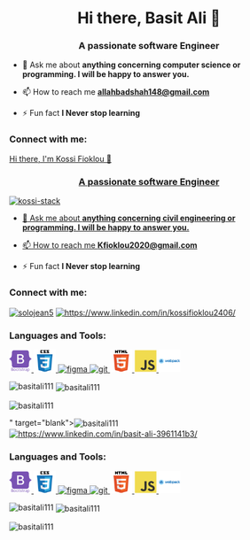 <h1 align="center">Hi there, Basit Ali 👋</h1>
<h3 align="center">A passionate software Engineer</h3>


- 💬 Ask me about **anything concerning computer science or programming. I will be happy to answer you.**

- 📫 How to reach me **allahbadshah148@gmail.com**

- ⚡ Fun fact **I Never stop learning**

<h3 align="left">Connect with me:</h3>
<p align="left">
<a href="<h1 align="center">Hi there, I'm Kossi Fioklou 👋</h1>
<h3 align="center">A passionate software Engineer</h3>

<p align="left"> <img src="https://komarev.com/ghpvc/?username=kossi-stack&label=Profile%20views&color=0e75b6&style=flat" alt="kossi-stack" /> </p>

- 💬 Ask me about **anything concerning civil engineering or programming. I will be happy to answer you.**

- 📫 How to reach me **Kfioklou2020@gmail.com**

- ⚡ Fun fact **I Never stop learning**

<h3 align="left">Connect with me:</h3>
<p align="left">
<a href="https://twitter.com/BasitAl35031734" target="blank"><img align="center" src="https://raw.githubusercontent.com/rahuldkjain/github-profile-readme-generator/master/src/images/icons/Social/twitter.svg" alt="solojean5" height="30" width="40" /></a>
<a href="https://www.linkedin.com/in/basit-ali-3961141b3/" target="blank"><img align="center" src="https://raw.githubusercontent.com/rahuldkjain/github-profile-readme-generator/master/src/images/icons/Social/linked-in-alt.svg" alt="https://www.linkedin.com/in/kossifioklou2406/" height="30" width="40" /></a>
</p>

<h3 align="left">Languages and Tools:</h3>
<p align="left"> <a href="https://getbootstrap.com" target="_blank"> <img src="https://raw.githubusercontent.com/devicons/devicon/master/icons/bootstrap/bootstrap-plain-wordmark.svg" alt="bootstrap" width="40" height="40"/> </a> <a href="https://www.w3schools.com/css/" target="_blank"> <img src="https://raw.githubusercontent.com/devicons/devicon/master/icons/css3/css3-original-wordmark.svg" alt="css3" width="40" height="40"/> </a> <a href="https://www.figma.com/" target="_blank"> <img src="https://www.vectorlogo.zone/logos/figma/figma-icon.svg" alt="figma" width="40" height="40"/> </a> <a href="https://git-scm.com/" target="_blank"> <img src="https://www.vectorlogo.zone/logos/git-scm/git-scm-icon.svg" alt="git" width="40" height="40"/> </a> <a href="https://www.w3.org/html/" target="_blank"> <img src="https://raw.githubusercontent.com/devicons/devicon/master/icons/html5/html5-original-wordmark.svg" alt="html5" width="40" height="40"/> </a> <a href="https://developer.mozilla.org/en-US/docs/Web/JavaScript" target="_blank"> <img src="https://raw.githubusercontent.com/devicons/devicon/master/icons/javascript/javascript-original.svg" alt="javascript" width="40" height="40"/> </a>  <a href="https://webpack.js.org" target="_blank"> <img src="https://raw.githubusercontent.com/devicons/devicon/d00d0969292a6569d45b06d3f350f463a0107b0d/icons/webpack/webpack-original-wordmark.svg" alt="webpack" width="40" height="40"/> </a> </p>

<p><img align="left" src="https://github-readme-stats.vercel.app/api/top-langs?username=basitali111&show_icons=true&locale=en&layout=compact" alt="basitali111" /></p>

<p>&nbsp;<img align="center" src="https://github-readme-stats.vercel.app/api?username=basitali111&show_icons=true&locale=en" alt="basitali111" /></p>

<p><img align="center" src="https://github-readme-streak-stats.herokuapp.com/?user=basitali111&" alt="basitali111" /></p>
" target="blank"><img align="center" src="https://raw.githubusercontent.com/rahuldkjain/github-profile-readme-generator/master/src/images/icons/Social/twitter.svg" alt="basitali111" height="30" width="40" /></a>
<a href="https://linkedin.com/in/https://www.linkedin.com/in/basit-ali-3961141b3/" target="blank"><img align="center" src="https://raw.githubusercontent.com/rahuldkjain/github-profile-readme-generator/master/src/images/icons/Social/linked-in-alt.svg" alt="https://www.linkedin.com/in/basit-ali-3961141b3/" height="30" width="40" /></a>
</p>

<h3 align="left">Languages and Tools:</h3>
<p align="left"> <a href="https://getbootstrap.com" target="_blank"> <img src="https://raw.githubusercontent.com/devicons/devicon/master/icons/bootstrap/bootstrap-plain-wordmark.svg" alt="bootstrap" width="40" height="40"/> </a> <a href="https://www.w3schools.com/css/" target="_blank"> <img src="https://raw.githubusercontent.com/devicons/devicon/master/icons/css3/css3-original-wordmark.svg" alt="css3" width="40" height="40"/> </a> <a href="https://www.figma.com/" target="_blank"> <img src="https://www.vectorlogo.zone/logos/figma/figma-icon.svg" alt="figma" width="40" height="40"/> </a> <a href="https://git-scm.com/" target="_blank"> <img src="https://www.vectorlogo.zone/logos/git-scm/git-scm-icon.svg" alt="git" width="40" height="40"/> </a> <a href="https://www.w3.org/html/" target="_blank"> <img src="https://raw.githubusercontent.com/devicons/devicon/master/icons/html5/html5-original-wordmark.svg" alt="html5" width="40" height="40"/> </a> <a href="https://developer.mozilla.org/en-US/docs/Web/JavaScript" target="_blank"> <img src="https://raw.githubusercontent.com/devicons/devicon/master/icons/javascript/javascript-original.svg" alt="javascript" width="40" height="40"/> </a>  <a href="https://webpack.js.org" target="_blank"> <img src="https://raw.githubusercontent.com/devicons/devicon/d00d0969292a6569d45b06d3f350f463a0107b0d/icons/webpack/webpack-original-wordmark.svg" alt="webpack" width="40" height="40"/> </a> </p>

<p><img align="left" src="https://github-readme-stats.vercel.app/api/top-langs?username=basitali111&show_icons=true&locale=en&layout=compact" alt="basitali111" /></p>

<p>&nbsp;<img align="center" src="https://github-readme-stats.vercel.app/api?username=basitali111&show_icons=true&locale=en" alt="basitali111" /></p>

<p><img align="center" src="https://github-readme-streak-stats.herokuapp.com/?user=basitali111&" alt="basitali111" /></p>
